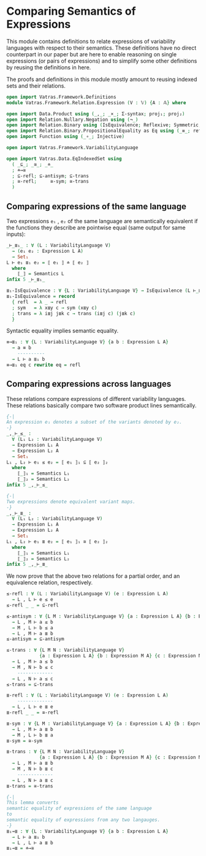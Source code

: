 # Comparing Semantics of Expressions

This module contains definitions to relate expressions of variability languages with respect
to their semantics.
These definitions have no direct counterpart in our paper but are here to enable reasoning
on single expressions (or pairs of expressions) and to simplify some other definitions
by reusing the definitions in here.

The proofs and definitions in this module mostly amount to reusing indexed sets and their relations.

```agda
open import Vatras.Framework.Definitions
module Vatras.Framework.Relation.Expression (V : 𝕍) {A : 𝔸} where

open import Data.Product using (_,_; _×_; Σ-syntax; proj₁; proj₂)
open import Relation.Nullary.Negation using (¬_)
open import Relation.Binary using (IsEquivalence; Reflexive; Symmetric; Transitive; Antisymmetric)
open import Relation.Binary.PropositionalEquality as Eq using (_≡_; refl; sym; trans)
open import Function using (_∘_; Injective)

open import Vatras.Framework.VariabilityLanguage

open import Vatras.Data.EqIndexedSet using
  ( _⊆_; _≅_; _≐_
  ; ≐→≅
  ; ⊆-refl; ⊆-antisym; ⊆-trans
  ; ≅-refl;     ≅-sym; ≅-trans
  )
```

## Comparing expressions of the same language

Two expressions `e₁` , `e₂` of the same language are semantically equivalent
if the functions they describe are pointwise equal (same output for same inputs):
```agda
_⊢_≣₁_ : ∀ (L : VariabilityLanguage V)
  → (e₁ e₂ : Expression L A)
  → Set₁
L ⊢ e₁ ≣₁ e₂ = ⟦ e₁ ⟧ ≐ ⟦ e₂ ⟧
  where
    ⟦_⟧ = Semantics L
infix 5 _⊢_≣₁_

≣₁-IsEquivalence : ∀ {L : VariabilityLanguage V} → IsEquivalence (L ⊢_≣₁_)
≣₁-IsEquivalence = record
  { refl  = λ _ → refl
  ; sym   = λ x≣y c → sym (x≣y c)
  ; trans = λ i≣j j≣k c → trans (i≣j c) (j≣k c)
  }
```

Syntactic equality implies semantic equality.
```agda
≡→≣₁ : ∀ {L : VariabilityLanguage V} {a b : Expression L A}
  → a ≡ b
    ----------
  → L ⊢ a ≣₁ b
≡→≣₁ eq c rewrite eq = refl
```

## Comparing expressions across languages

These relations compare expressions of different variability languages.
These relations basically compare two software product lines semantically.
```agda
{-|
An expression e₁ denotes a subset of the variants denoted by e₂.
-}
_,_⊢_≤_ :
  ∀ (L₁ L₂ : VariabilityLanguage V)
  → Expression L₁ A
  → Expression L₂ A
  → Set₁
L₁ , L₂ ⊢ e₁ ≤ e₂ = ⟦ e₁ ⟧₁ ⊆ ⟦ e₂ ⟧₂
  where
    ⟦_⟧₁ = Semantics L₁
    ⟦_⟧₂ = Semantics L₂
infix 5 _,_⊢_≤_

{-|
Two expressions denote equivalent variant maps.
-}
_,_⊢_≣_ :
  ∀ (L₁ L₂ : VariabilityLanguage V)
  → Expression L₁ A
  → Expression L₂ A
  → Set₁
L₁ , L₂ ⊢ e₁ ≣ e₂ = ⟦ e₁ ⟧₁ ≅ ⟦ e₂ ⟧₂
  where
    ⟦_⟧₁ = Semantics L₁
    ⟦_⟧₂ = Semantics L₂
infix 5 _,_⊢_≣_
```

We now prove that the above two relations for a partial order, and an equivalence relation, respectively.

```agda
≤-refl : ∀ (L : VariabilityLanguage V) (e : Expression L A)
  → L , L ⊢ e ≤ e
≤-refl _ _ = ⊆-refl

≤-antisym : ∀ {L M : VariabilityLanguage V} {a : Expression L A} {b : Expression M A}
  → L , M ⊢ a ≤ b
  → M , L ⊢ b ≤ a
  → L , M ⊢ a ≣ b
≤-antisym = ⊆-antisym

≤-trans : ∀ {L M N : VariabilityLanguage V}
            {a : Expression L A} {b : Expression M A} {c : Expression N A}
  → L , M ⊢ a ≤ b
  → M , N ⊢ b ≤ c
    -------------
  → L , N ⊢ a ≤ c
≤-trans = ⊆-trans

≣-refl : ∀ (L : VariabilityLanguage V) (e : Expression L A)
    -------------
  → L , L ⊢ e ≣ e
≣-refl _ _ = ≅-refl

≣-sym : ∀ {L M : VariabilityLanguage V} {a : Expression L A} {b : Expression M A}
  → L , M ⊢ a ≣ b
  → M , L ⊢ b ≣ a
≣-sym = ≅-sym

≣-trans : ∀ {L M N : VariabilityLanguage V}
            {a : Expression L A} {b : Expression M A} {c : Expression N A}
  → L , M ⊢ a ≣ b
  → M , N ⊢ b ≣ c
    -------------
  → L , N ⊢ a ≣ c
≣-trans = ≅-trans

{-|
This lemma converts
semantic equality of expressions of the same language
to
semantic equality of expressions from any two langauges.
-}
≣₁→≣ : ∀ {L : VariabilityLanguage V} {a b : Expression L A}
  → L ⊢ a ≣₁ b
  → L , L ⊢ a ≣ b
≣₁→≣ = ≐→≅
```
